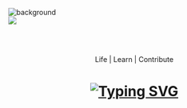 ![background](https://github.com/user-attachments/assets/d6e00fda-279f-4db3-9eea-1bd727fa7778)  
<img align="center" src="https://visitor-badge.laobi.icu/badge?page_id=mrizkisaputra.visitor-badge"/>

<br>
<br>

<p align="center">Life | Learn | Contribute</p>  
<h1 align="center">
  <a href="https://git.io/typing-svg"><img src="https://readme-typing-svg.demolab.com?font=Space+Mono&weight=500&size=25&duration=2500&pause=2000&center=true&width=435&lines=Hello+%F0%9F%91%8B;I'm+Muhammat+Rizki+Saputra" alt="Typing SVG" /></a>
</h1>

<!--<p align="center">
  I'am a freshgraduate informatic engineering, specializing in Web Backend development, particularly with Go.
I'm interested in Web dev, devops and computer network.
</p>  -->

<!-- <h1 align="center">Languages | Frameworks | Tools</h1>

<div align="center">
     <img src="https://skillicons.dev/icons?i=go,kotlin,java,js,html,css,mysql,jquery,tailwind,docker,git,idea,androidstudio)](https://skillicons.dev)"/>
</div> -->
